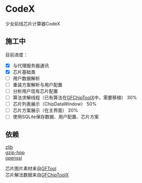 # CodeX
少女前线芯片计算器CodeX

## 施工中
目前进度：  
- [x] 与代理服务器通讯  
- [x] 芯片基础类  
- [ ] 用户数据解析  
- [ ] 重装方案解析与用户配置
- [ ] 分析用户现有芯片配置
- [ ] 算法求解线程（已有算法在[GFChipToolX](https://github.com/xxzl0130/GFChipToolX)中，需要移植） 30%  
- [ ] 芯片列表展示（ChipDataWindow） 50%  
- [ ] 芯片方案展示（在主界面） 20%  
- [ ] 使用SQLite保存数据、用户配置、芯片方案  

## 依赖
[zlib](https://github.com/madler/zlib)  
[gzip-hpp](https://github.com/mapbox/gzip-hpp)  
[openssl](https://github.com/openssl/openssl)  

芯片图片素材来自[GFTool](https://github.com/hycdes/GFTool)  
芯片解法数据来自[GFChipToolX](https://github.com/xxzl0130/GFChipToolX)  
